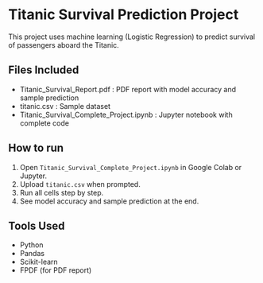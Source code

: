 # Titanic Survival Prediction Project

This project uses machine learning (Logistic Regression) to predict survival of passengers aboard the Titanic.

## Files Included
- Titanic_Survival_Report.pdf : PDF report with model accuracy and sample prediction  
- titanic.csv               : Sample dataset  
- Titanic_Survival_Complete_Project.ipynb : Jupyter notebook with complete code  

## How to run
1. Open `Titanic_Survival_Complete_Project.ipynb` in Google Colab or Jupyter.  
2. Upload `titanic.csv` when prompted.  
3. Run all cells step by step.  
4. See model accuracy and sample prediction at the end.  

## Tools Used
- Python  
- Pandas  
- Scikit-learn  
- FPDF (for PDF report)
